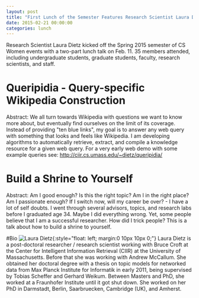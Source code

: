 ```yaml
---
layout: post
title: "First Lunch of the Semester Features Research Scientist Laura Dietz"
date: 2015-02-21 00:00:00
categories: lunch
---
```


Research Scientist Laura Dietz kicked off the Spring 2015 semester of CS Women events with a two-part lunch talk on Feb. 11. 35 members attended, including undergraduate students, graduate students, faculty, research scientists, and staff.

# Queripidia - Query-specific Wikipedia Construction
Abstract: We all turn towards Wikipedia with questions we want to know more about, but eventually find ourselves on the limit of its coverage. Instead of providing "ten blue links", my goal is to answer any web query with something that looks and feels like Wikipedia. I am developing algorithms to automatically retrieve, extract, and compile a knowledge resource for a given web query. For a very early web demo with some example queries see: http://ciir.cs.umass.edu/~dietz/queripidia/

# Build a Shrine to Yourself
Abstract: Am I good enough? Is this the right topic? Am I in the right place? Am I passionate enough? If I switch now, will my career be over? - I have a lot of self doubts. I went through several advisors, topics, and research labs before I graduated age 34. Maybe I did everything wrong. Yet, some people believe that I am a successful researcher. How did I trick people? This is a talk about how to build a shrine to yourself.


#Bio
![Laura Dietz](/images/dietz.jpg){:style="float: left; margin:0 10px 10px 0;"}
Laura Dietz is a post-doctoral researcher / research scientist working with Bruce Croft at the Center for Intelligent Information Retrieval (CIIR) at the University of Massachusetts. Before that  she was working with Andrew McCallum. She obtained her doctoral degree with a thesis on topic models for networked data from Max Planck Institute for Informatik in early 2011, being supervised by Tobias Scheffer and Gerhard Weikum.  Between Masters and PhD, she worked at a Fraunhofer Institute until it got shut down. She worked on her PhD in Darmstadt, Berlin, Saarbruecken, Cambridge (UK), and Amherst.
